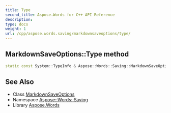 ```yaml
---
title: Type
second_title: Aspose.Words for C++ API Reference
description: 
type: docs
weight: 1
url: /cpp/aspose.words.saving/markdownsaveoptions/type/
---
```

## MarkdownSaveOptions::Type method




```cpp
static const System::TypeInfo & Aspose::Words::Saving::MarkdownSaveOptions::Type()
```

## See Also

* Class [MarkdownSaveOptions](../)
* Namespace [Aspose::Words::Saving](../../)
* Library [Aspose.Words](../../../)
